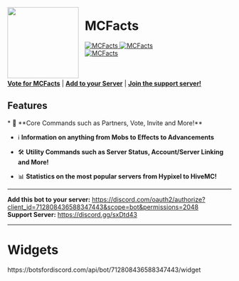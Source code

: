 <html><head></head><body><p><img style="margin-right:1em" width="160px" align="left" src="https://rendernetwork.co/MCFactsImages/MCFactsLogo.png"></p>
<span title="An Information Bot designed with simplicity in mind"><h1>MCFacts</h1></span>


<a href="https://top.gg/bot/712808436588347443" >
  <img src="https://top.gg/api/widget/status/712808436588347443.svg" alt="MCFacts" />
</a>
<a href="https://top.gg/bot/712808436588347443" >
  <img src="https://top.gg/api/widget/servers/712808436588347443.svg" alt="MCFacts" />
</a><br>
<a href="https://top.gg/bot/712808436588347443" >
  <img src="https://top.gg/api/widget/upvotes/712808436588347443.svg" alt="MCFacts" />
</a>
<br><br><br><br>
<nav>
  <a style="font-weight:bold" href="https://bit.ly/votemcfacts">Vote for MCFacts</a> |
  <a style="font-weight:bold" href="https://bit.ly/addmcfacts">Add to your Server</a> |
  <a style="font-weight:bold" href="https://discord.gg/sxDtd43">Join the support server!</a>
</nav>  

  
<h2>Features</h2>  
* 🤖 **Core Commands such as Partners, Vote, Invite and More!**  
  
* ℹ️ **Information on anything from Mobs to Effects to Advancements**  
  
* 🛠️ **Utility Commands such as Server Status, Account/Server Linking and More!**  
  
* 📊 **Statistics on the most popular servers from Hypixel to HiveMC!**  
  
------------------------------------------------------------------  
  
**Add this bot to your server:** https://discord.com/oauth2/authorize?client_id=712808436588347443&scope=bot&permissions=2048  
**Support Server:** https://discord.gg/sxDtd43  

------------------------------------------------------------------


<h1>Widgets</h1>
https://botsfordiscord.com/api/bot/712808436588347443/widget
